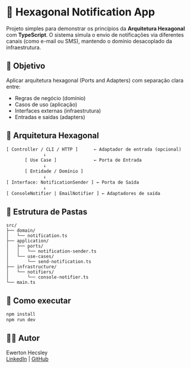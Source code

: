 # 🧩 Hexagonal Notification App

Projeto simples para demonstrar os princípios da **Arquitetura Hexagonal** com **TypeScript**. O sistema simula o envio de notificações via diferentes canais (como e-mail ou SMS), mantendo o domínio desacoplado da infraestrutura.

## 🎯 Objetivo

Aplicar arquitetura hexagonal (Ports and Adapters) com separação clara entre:

- Regras de negócio (domínio)
- Casos de uso (aplicação)
- Interfaces externas (infraestrutura)
- Entradas e saídas (adapters)

## 🧱 Arquitetura Hexagonal

```txt
[ Controller / CLI / HTTP ]      ← Adaptador de entrada (opcional)
              ↓
       [ Use Case ]              ← Porta de Entrada
              ↓
       [ Entidade / Domínio ]
              ↓
[ Interface: NotificationSender ] ← Porta de Saída
              ↓
[ ConsoleNotifier | EmailNotifier ] ← Adaptadores de saída
```

## 📁 Estrutura de Pastas

```
src/
├── domain/
│   └── notification.ts
├── application/
│   ├── ports/
│   │   └── notification-sender.ts
│   └── use-cases/
│       └── send-notification.ts
├── infrastructure/
│   └── notifiers/
│       └── console-notifier.ts
└── main.ts
```

## 🚀 Como executar

```bash
npm install
npm run dev
```

## 🧑‍💻 Autor

Ewerton Hecsley  
[LinkedIn](https://www.linkedin.com/in/ewerton-hecsley-8a613992/) | [GitHub](https://github.com/EwertonHecsley)
